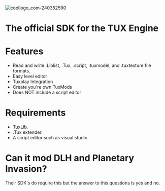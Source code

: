 ![coollogo_com-240352590](https://user-images.githubusercontent.com/65312637/126397586-c102933d-63e9-4d1b-879a-8f0a28af2928.png)

# The official SDK for the TUX Engine

# Features
- Read and write .Liblist, .Tux, .script, .tuxmodel, and .tuxtexture file formats.
- Easy level editor
- Tuxplay Integration
- Create you're own TuxMods
- Does NOT include a script editor

# Requirements
- TuxLib.
- .Tux extender.
- A script editor such as visual studio.


# Can it mod DLH and Planetary Invasion?

Their SDK's do require this but the answer to this questions is yes and no.

